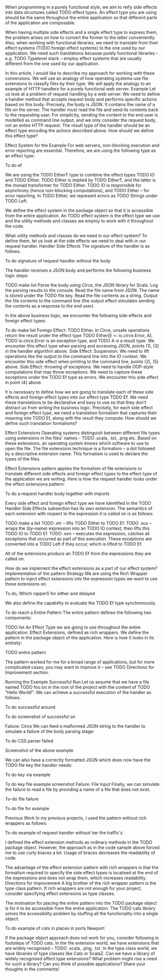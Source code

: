 When programming in a purely functional style, we aim to reify side effects into data structures called TODO effect types. An effect type you are using should be the same throughout the entire application so that different parts of the application are composable.

When having multiple side effects and a single effect type to express them, the problem arises on how to convert the former to the latter conveniently. Also, when working with functional libraries, we need to translate from their effect systems (TODO foreign effect systems) to the one used by our application. We need such translations because purely functional libraries – e.g. TODO Typelevel stack – employ effect systems that are usually different from the one used by our application. 

In this article, I would like to describe my approach for working with these conversions. We will use an analogy of how operating systems use file extensions to classify files by their type. We will apply the analogy to an example of HTTP handlers for a purely functional web server.
Example
Let us look at a problem of request handling by a web server. We need to define a handler method that accepts request body and performs specific actions based on this body. Precisely, the body is JSON. It contains the name of a file on the server. The handler must read the file and send its contents back to the requesting user. For simplicity, sending the content to the end user is modelled as command line output, and we only consider the request body, not an entire HTTP request. The result type of the handler should be an effect type encoding the actions described above. How should we define this effect type?

Effect System for the Example
For web servers, non-blocking execution and error reporting are essential. Therefore, we are using the following type as an effect type:

To do ef

We are using the TODO EitherT type to combine the effect types TODO IO and TODO Either. TODO Either is implied by TODO EitherT, and the latter is the monad transformer for TODO Either. TODO IO is responsible for asynchrony (hence non-blocking computations), and TODO Either – for error reporting. In TODO Either, we represent errors as TODO Strings under TODO Left.

We define the effect system in the package object so that it is accessible from the entire application. An TODO effect system is the effect type we use and the utility methods and classes we employ to work with it throughout the code.

What utility methods and classes do we need in our effect system? To define them, let us look at the side effects we need to deal with in our request handler.
Handler Side Effects
The signature of the handler is as follows.

To do signature of request handler without the body

The handler receives a JSON body and performs the following business logic steps:

TODO make list
Parse the body using Circe, the JSON library for Scala.
Log the parsing results to the console.
Read the file name from JSON. The name is stored under the TODO file key.
Read the file contents as a string.
Output the file contents to the command line (the output effect simulates sending the contents as a response to the end user).

In the above business logic, we encounter the following side effects and foreign effect types: 

To do make list
Foreign Effect: TODO Either. In Circe, unsafe operations return the result under the effect type TODO Either[E <: io.circe.Error, A]. TODO io.circe.Error is an exception type, and TODO A is a result type. We encounter this effect type when parsing and accessing JSON, points (1), (3) in the handler algorithm above.
Side Effect: Suspension. We need to lift operations like the output to the command line into the IO context. We encounter this side effect when printing to the command line, points (2), (5) above. 
Side Effect: throwing of exceptions. We need to handle OOP-style computations that may throw exceptions. We need to capture these exceptions under the TODO Ef type as errors. We encounter this side effect in point (4) above.

It is necessary to define how we are going to translate each of these side effects and foreign effect types into our effect type TODO Ef. We need these translations to be declarative and easy to use so that they don't distract us from writing the business logic. Precisely, for each side effect and foreign effect type, we need a translation formalism that captures their meaning into TODO Ef, along with the result they compute. How should we define such translation formalisms?

Effect Extensions
Operating systems distinguish between different file types using extensions in the files' names - TODO .scala, .txt, .png etc. Based on these extensions, an operating system knows which software to use to open the file. The file extensions technique is a formalism – a dot followed by a descriptive extension name. This formalism is used to declare the types of the files.

Effect Extensions pattern applies the formalism of file extensions to translate different side effects and foreign effect types to the effect type of the application we are writing. Here is how the request handler looks under the effect extensions pattern:

To do a request handler body together with imports

Every side effect and foreign effect type we have identified in the TODO Handler Side Effects subsection has its own extension. The semantics of each extension with respect to the expression it is called on is as follows:

TODO make a list
TODO .etr – lifts TODO Either to TODO Ef.
TODO .sus – wraps the (by-name) expression into an TODO IO context, then lifts this TODO IO to TODO Ef.
TODO .exn – executes the expression, catches all exceptions that occurred as part of this execution. These exceptions are converted into a TODO Left if they occur, which is lifted to TODO Ef.

All of the extensions produce an TODO Ef from the expressions they are called on.

How do we implement the effect extensions as a part of our effect system?
Implementation of the pattern
Strategy
We are using the Rich Wrapper pattern to inject effect extensions into the expression types we want to use these extensions on.

To do, Which rapperS for either and delayed

We also define the capability to evaluate the TODO Ef type synchronously.

To do reach a
Entire Pattern
The entire pattern defines the following two components:

TODO list
An Effect Type we are going to use throughout the entire application.
Effect Extensions, defined as rich wrappers.
We define the pattern in the package object of the application. Here is how it looks in its entirety:

TODO entire pattern

The pattern worked for me for a broad range of applications, but for more complicated cases, you may want to improve it – see TODO Directions for Improvement section.

Running the Example
Successful Run
Let us assume that we have a file named TODO foo.txt in the root of the project with the content of TODO "Hello World!". We can achieve a successful execution of the handler as follows.

To do successful around

To do screenshot of successful on

Failure: Circe
We can feed a malformed JSON string to the handler to simulate a failure of the body parsing stage:

To do CSS parser failed

Screenshot of the above example

We can also have a correctly formatted JSON which does now have the TODO file key the handler needs:

To do key via example

To do key file example screenshot
Failure: File Input
Finally, we can simulate the failure to read a file by providing a name of a file that does not exist.

To-do file failure

To do file for example

Previous Work
In my previous projects, I used the pattern without rich wrappers as follows:

To-do example of request handler without her the traffic's

I defined the effect extension methods as ordinary methods in the TODO package object. However, the approach as in the code sample above forced me to use curly braces a lot. Usage of braces decreases the readability of code.

The advantage of the effect extension pattern with rich wrappers is that the formalism required to specify the side effect types is localised at the end of the expressions and does not wrap them, which increases readability.
Directions for Improvement
A big brother of the rich wrapper pattern is the type class pattern. If rich wrappers are not enough for your project, consider specifying effect extensions as type classes.

The motivation for placing the entire pattern into the TODO package object is for it to be accessible from the entire application. The TODO cats library solves the accessibility problem by stuffing all the functionality into a single object:

To do example of cats in places in ports Newport

If the package object approach does not work for you, consider following in footsteps of TODO cats.
In the file extension world, we have extensions that are widely recognised – TODO .scala, .png, .txt. In the type class world, we have libraries of type classes like Cats or ScalaZ. Can we have a library of widely recognised effect type extensions? What problem might rise a need for such a library? Can you think of possible applications? Share your thoughts in the comments!


